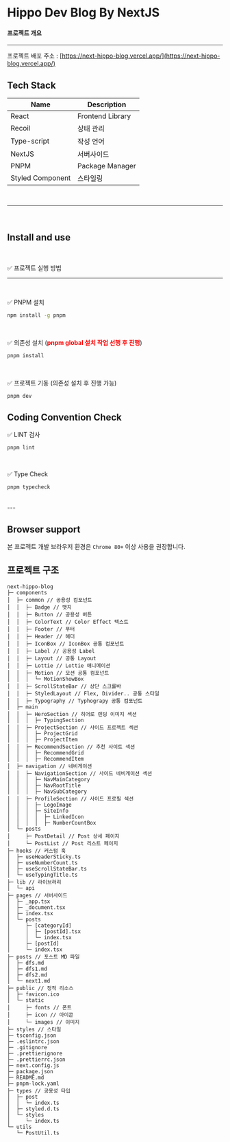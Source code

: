 <h1>Hippo Dev Blog By NextJS</h1>

#### 프로젝트 개요

---

프로젝트 배포 주소 : [https://next-hippo-blog.vercel.app/](https://next-hippo-blog.vercel.app/)

## Tech Stack

| Name             | Description      |
| ---------------- | ---------------- |
| React            | Frontend Library |
| Recoil           | 상태 관리        |
| Type-script      | 작성 언어        |
| NextJS           | 서버사이드       |
| PNPM             | Package Manager  |
| Styled Component | 스타일링         |

<br />

---

<br />

## Install and use

<br />

✅ 프로젝트 실행 방법

---
<br />

✅ PNPM 설치 

```bash
npm install -g pnpm
```

<br />

✅ 의존성 설치 (<strong style="color: red">pnpm global 설치 작업 선행 후 진행</strong>)

```bash
pnpm install
```

<br />

✅ 프로젝트 기동 (의존성 설치 후 진행 가능)

```bash
pnpm dev
```

## Coding Convention Check


✅ LINT 검사

```bash
pnpm lint
```

<br />

✅ Type Check

```bash
pnpm typecheck
```

<br />
---

## Browser support

본 프로젝트 개발 브라우저 환경은 `Chrome 80+` 이상 사용을 권장합니다.

## 프로젝트 구조
```
next-hippo-blog
├─ components
│  ├─ common // 공용성 컴포넌트
│  │  ├─ Badge // 뱃지 
│  │  ├─ Button // 공용성 버튼
│  │  ├─ ColorText // Color Effect 텍스트 
│  │  ├─ Footer // 푸터
│  │  ├─ Header // 헤더
│  │  ├─ IconBox // IconBox 공통 컴포넌트
│  │  ├─ Label // 공용성 Label
│  │  ├─ Layout // 공통 Layout
│  │  ├─ Lottie // Lottie 애니메이션
│  │  ├─ Motion // 모션 공통 컴포넌트
│  │  │  └─ MotionShowBox
│  │  ├─ ScrollStateBar // 상단 스크롤바
│  │  ├─ StyledLayout // Flex, Divider.. 공통 스타일
│  │  ├─ Typography // Typhograpy 공통 컴포넌트
│  ├─ main
│  │  ├─ HeroSection // 히어로 렌딩 이미지 섹션
│  │  │  ├─ TypingSection
│  │  ├─ ProjectSection // 사이드 프로젝트 섹션
│  │  │  ├─ ProjectGrid
│  │  │  ├─ ProjectItem
│  │  ├─ RecommendSection // 추천 사이트 섹션
│  │  │  ├─ RecommendGrid
│  │  │  ├─ RecommendItem
│  ├─ navigation // 네비게이션
│  │  ├─ NavigationSection // 사이드 네비게이션 섹션
│  │  │  ├─ NavMainCategory
│  │  │  ├─ NavRootTitle
│  │  │  ├─ NavSubCategory
│  │  ├─ ProfileSection // 사이드 프로필 섹션
│  │  │  ├─ LogoImage
│  │  │  ├─ SiteInfo
│  │  │  │  ├─ LinkedIcon
│  │  │  │  ├─ NumberCountBox 
│  └─ posts
│     ├─ PostDetail // Post 상세 페이지
│     └─ PostList // Post 리스트 페이지
├─ hooks // 커스텀 훅
│  ├─ useHeaderSticky.ts
│  ├─ useNumberCount.ts
│  ├─ useScrollStateBar.ts
│  └─ useTypingTitle.ts
├─ lib // 라이브러리
│  └─ api
├─ pages // 서버사이드
│  ├─ _app.tsx
│  ├─ _document.tsx
│  ├─ index.tsx
│  └─ posts
│     ├─ [categoryId]
│     │  ├─ [postId].tsx
│     │  └─ index.tsx
│     ├─ [postId]
│     └─ index.tsx
├─ posts // 포스트 MD 파일
│  ├─ dfs.md
│  ├─ dfs1.md
│  ├─ dfs2.md
│  └─ next1.md
├─ public // 정적 리소스
│  ├─ favicon.ico
│  └─ static
│     ├─ fonts // 폰트
│     ├─ icon // 아이콘
│     └─ images // 이미지
├─ styles // 스타일
├─ tsconfig.json
├─ .eslintrc.json
├─ .gitignore
├─ .prettierignore
├─ .prettierrc.json
├─ next.config.js
├─ package.json
├─ README.md
├─ pnpm-lock.yaml
├─ types // 공용성 타입
│  ├─ post
│  │  └─ index.ts
│  ├─ styled.d.ts
│  └─ styles
│     └─ index.ts
└─ utils
   └─ PostUtil.ts

```